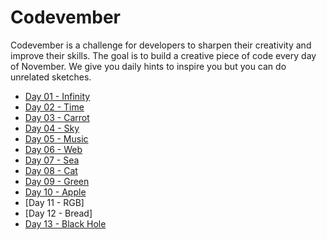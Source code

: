 # Codevember
Codevember is a challenge for developers to sharpen their creativity and improve their skills. The goal is to build a creative piece of code every day of November. We give you daily hints to inspire you but you can do unrelated sketches.

* [Day 01 - Infinity](https://codepen.io/H0tFudge/full/pQzpoq/)
* [Day 02 - Time](https://codepen.io/H0tFudge/full/gQORVm/)
* [Day 03 - Carrot](https://codepen.io/H0tFudge/full/wQBaqZ/)
* [Day 04 - Sky](https://codepen.io/H0tFudge/full/XyJoBL/)
* [Day 05 - Music](https://codepen.io/H0tFudge/full/XybvPO/)
* [Day 06 - Web](https://codepen.io/H0tFudge/full/aQvMMq/)
* [Day 07 - Sea](https://codepen.io/H0tFudge/full/GwoKor/)
* [Day 08 - Cat](https://codepen.io/H0tFudge/full/WYxZxR/)
* [Day 09 - Green](https://codepen.io/H0tFudge/full/OaXYvX/)
* [Day 10 - Apple](https://codepen.io/H0tFudge/full/eQBgJj/)
* [Day 11 - RGB]
* [Day 12 - Bread]
* [Day 13 - Black Hole](https://codepen.io/H0tFudge/full/Gwrjwd/)
